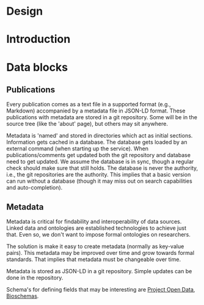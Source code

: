 # Design

# Introduction

# Data blocks

## Publications

Every publication comes as a text file in a supported format (e.g.,
Markdown) accompanied by a metadata file in JSON-LD format. These
publications with metadata are stored in a git repository. Some will
be in the source tree (like the 'about' page), but others may sit
anywhere.

Metadata is 'named' and stored in directories which act as initial
sections. Information gets cached in a database. The database gets
loaded by an external command (when starting up the service). When
publications/comments get updated both the git repository and database
need to get updated. We assume the database is in sync, though a
regular check should make sure that still holds. The database is never
the authority, i.e., the git repositories are the authority. This
implies that a basic version can run without a database (though it may
miss out on search capabilities and auto-completion).

## Metadata

Metadata is critical for findability and interoperability of data
sources. Linked data and ontologies are established technologies to
achieve just that. Even so, we don't want to impose formal ontologies
on researchers.

The solution is make it easy to create metadata (normally as key-value
pairs). This metadata may be improved over time and grow towards
formal standards. That implies that metadata must be changeable over
time.

Metadata is stored as JSON-LD in a git repository. Simple updates
can be done in the repository.

Schema's for defining fields that may be interesting are
[Project Open Data](https://project-open-data.cio.gov/v1.1/schema/),
[Bioschemas](http://bioschemas.org/).
